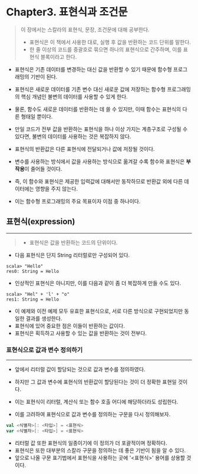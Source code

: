 # Chapter3. 표현식과 조건문

>   이 장에서는 스칼라의 표현식, 문장, 조건문에 대해 공부한다.
>
>   -   표현식은 이 책에서 사용한 대로, 실행 후 값을 반환하는 코드 단위를 말한다.
>   -   한 줄 이상의 코드를 중괄호로 묶으면 하나의 표현식으로 간주하며, 이를 표현식 블록이라고 한다.



-   표현식은 기존 데이터를 변경하는 대신 값을 반환할 수 있기 때문에 함수형 프로그래밍의 기반이 된다.
-   표현식은 새로운 데이터를 기존 변수 대신 새로운 값에 저장하는 함수형 프로그래밍의 핵심 개념인 불변의 데이터를 사용할 수 있게 한다.
-   물론, 함수도 새로운 데이터를 반환하는 데 쓸 수 있지만, 이때 함수는 표현식의 다른 형태일 뿐이다.



-   만일 코드가 전부 값을 반환하는 표현식을 하나 이상 가지는 계층구조로 구성될 수 있다면, 불변의 데이터를 사용하는 것은 복잡하지 않다.
-   표현식의 반환값은 다른 표현식에 전달되거나 값에 저장될 것이다.
-   변수를 사용하는 방식에서 값을  사용하는 방식으로 옮겨갈 수록 함수와 표현식은 **부작용**이 줄어들 것이다.
-   즉, 이 함수와 표현식은 제공한 입력값에 대해서만 동작하므로 반환값 외에 다른 데이터에는 영향을 주지 않는다.
-   이는 함수형 프로그래밍의 주요 목표이자 이점 중 하나이다.



## 표현식(expression)

---

>   -   표현식은 값을 반환하는 코드의 단위이다.



-   다음 표현식은 단지 String 리터럴로만 구성되어 있다.

```shell
scala> "Hello"
res0: String = Hello
```

-   인상적인 표현식은 아니지만, 이를 다음과 같이 좀 더 복잡하게 만들 수도 있다.

```shell
scala> "Hel" + 'l' + "o"
res1: String = Hello
```



-   이 예제와 이전 예제 모두 유효한 표현식으로, 서로 다른 방식으로 구현되었지만 동일한 결과를 생성한다.
-   표현식에 있어 중요한 점은 이들이 반환하는 값이다.
-   표현식은 획득하고 사용할 수 있는 값을 반환하는 것이 전부다.



### 표현식으로 값과 변수 정의하기
---
- 앞에서 리터럴 값이 할당되는 것으로 값과 변수를 정의하였다.
- 하지만 그 값과 변수에 표현식의 반환값이 할당된다는 것이 더 정확한 표현일 것이다.
- 이는 표현식이 리터럴, 계산식 또는 함수 호출 어디에 해당하더라도 성립한다.

- 이를 고려하여 표현식으로 값과 변수를 정의하는 구문을 다시 정의해보자.
```scala
val <식별자>[: <타입>] = <표현식>
var <식별자>[: <타입>] = <표현식>
```

- 리터럴 값 또한 표현식의 일종이기에 이 정의가 더 포괄적이며 정확하다.
- 표현식은 또한 대부분의 스칼라 구문을 정의하는 데 좋은 기반이 됨을 알 수 있다.
- 앞으로 나올 구문 표기법에서 표현식을 사용하는 곳에 '<표현식>' 용어를 상용할 것이다.








































